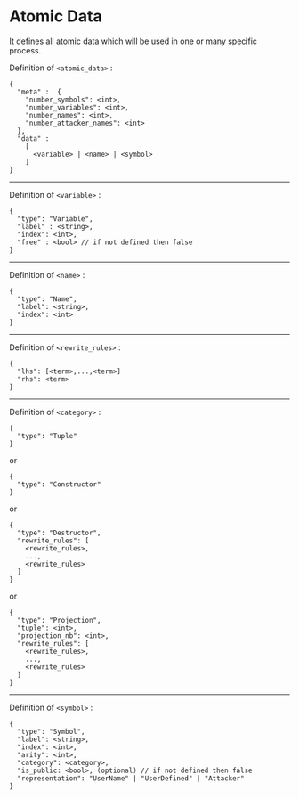 # Atomic Data

It defines all atomic data which will be used in one or many specific process.

Definition of `<atomic_data>` :

```
{
  "meta" :  {
    "number_symbols": <int>,
    "number_variables": <int>,
    "number_names": <int>,
    "number_attacker_names": <int>
  },
  "data" :
    [
      <variable> | <name> | <symbol>
    ]
}
```

-----

Definition of `<variable>` :

```
{
  "type": "Variable",
  "label" : <string>,
  "index": <int>,
  "free" : <bool> // if not defined then false
}
```

-----

Definition of `<name>` :

```
{
  "type": "Name",
  "label": <string>,
  "index": <int>
}
```

-----

Definition of `<rewrite_rules>` :

```
{
  "lhs": [<term>,...,<term>]
  "rhs": <term>
}
```

-----

Definition of `<category>` :

```
{
  "type": "Tuple"
}
```
or
```
{
  "type": "Constructor"
}
```
or
```
{
  "type": "Destructor",
  "rewrite_rules": [
    <rewrite_rules>,
    ...,
    <rewrite_rules>
  ]
}
```
or
```
{
  "type": "Projection",
  "tuple": <int>,
  "projection_nb": <int>,
  "rewrite_rules": [
    <rewrite_rules>,
    ...,
    <rewrite_rules>
  ]
}
```

-----

Definition of `<symbol>` :

```
{
  "type": "Symbol",
  "label": <string>,
  "index": <int>,
  "arity": <int>,
  "category": <category>,
  "is_public: <bool>, (optional) // if not defined then false
  "representation": "UserName" | "UserDefined" | "Attacker"
}
```
